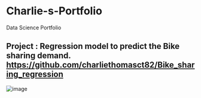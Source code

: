 # Charlie-s-Portfolio
Data Science Portfolio
## Project  : Regression model to predict the Bike sharing demand. https://github.com/charliethomasct82/Bike_sharing_regression
![image](https://github.com/charliethomasct82/Charlie-Portfolio/assets/93368865/29e55dfc-4e9f-4cbb-ab3f-1a604e5bf689)


